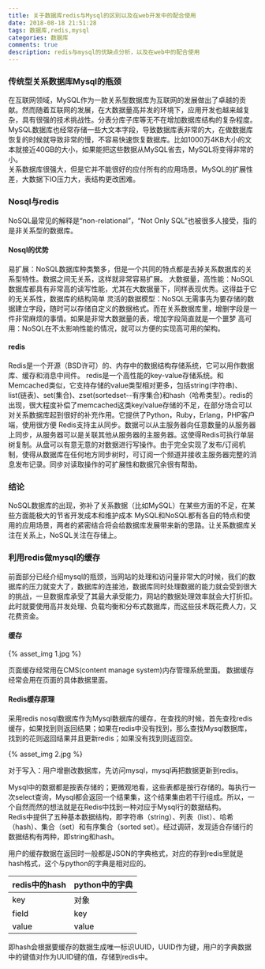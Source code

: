 ```yaml
---
title: 关于数据库redis与Mysql的区别以及在web开发中的配合使用
date: 2018-08-18 21:51:28
tags: 数据库,redis,mysql
categories: 数据库
comments: true
description: redis与mysql的优缺点分析，以及在web中的配合使用
---
```


### 传统型关系数据库Mysql的瓶颈

在互联网领域，MySQL作为一款关系型数据库为互联网的发展做出了卓越的贡献。然而随着互联网的发展，在大数据量高并发的环境下，应用开发也越来越复杂，具有很强的技术挑战性。分表分库子库等无不在增加数据库结构的复杂程度。MySQL数据库也经常存储一些大文本字段，导致数据库表非常的大，在做数据库恢复的时候就导致非常的慢，不容易快速恢复数据库。比如1000万4KB大小的文本就接近40GB的大小，如果能把这些数据从MySQL省去，MySQL将变得非常的小。<br>
关系数据库很强大，但是它并不能很好的应付所有的应用场景。MySQL的扩展性差，大数据下IO压力大，表结构更改困难。

### Nosql与redis
NoSQL最常见的解释是“non-relational”，“Not Only SQL”也被很多人接受，指的是非关系型的数据库。

#### Nosql的优势

易扩展：NoSQL数据库种类繁多，但是一个共同的特点都是去掉关系数据库的关系型特性。数据之间无关系，这样就非常容易扩展。
大数据量，高性能：NoSQL数据库都具有非常高的读写性能，尤其在大数据量下，同样表现优秀。这得益于它的无关系性，数据库的结构简单
灵活的数据模型：NoSQL无需事先为要存储的数据建立字段，随时可以存储自定义的数据格式。而在关系数据库里，增删字段是一件非常麻烦的事情。如果是非常大数据量的表，增加字段简直就是一个噩梦
高可用：NoSQL在不太影响性能的情况，就可以方便的实现高可用的架构。

#### redis
Redis是一个开源（BSD许可）的、内存中的数据结构存储系统，它可以用作数据库、缓存和消息中间件。
redis是一个高性能的key-value存储系统。和Memcached类似，它支持存储的value类型相对更多，包括string(字符串)、list(链表)、set(集合)、zset(sortedset--有序集合)和hash（哈希类型）。redis的出现，很大程度补偿了memcached这类key/value存储的不足，在部分场合可以对关系数据库起到很好的补充作用。它提供了Python，Ruby，Erlang，PHP客户端，使用很方便
Redis支持主从同步。数据可以从主服务器向任意数量的从服务器上同步，从服务器可以是关联其他从服务器的主服务器。这使得Redis可执行单层树复制。从盘可以有意无意的对数据进行写操作。由于完全实现了发布/订阅机制，使得从数据库在任何地方同步树时，可订阅一个频道并接收主服务器完整的消息发布记录。同步对读取操作的可扩展性和数据冗余很有帮助。

### 结论
NoSQL数据库的出现，弥补了关系数据（比如MySQL）在某些方面的不足，在某些方面能极大的节省开发成本和维护成本
MySQL和NoSQL都有各自的特点和使用的应用场景，两者的紧密结合将会给数据库发展带来新的思路。让关系数据库关注在关系上，NoSQL关注在存储上。

### 利用redis做mysql的缓存
前面部分已经介绍mysql的瓶颈，当网站的处理和访问量非常大的时候，我们的数据库的压力就变大了，数据库的连接池，数据库同时处理数据的能力就会受到很大的挑战，一旦数据库承受了其最大承受能力，网站的数据处理效率就会大打折扣。此时就要使用高并发处理、负载均衡和分布式数据库，而这些技术既花费人力，又花费资金。

#### 缓存

{% asset_img 1.jpg  %}

页面缓存经常用在CMS(content manage system)内存管理系统里面。
数据缓存经常会用在页面的具体数据里面。
#### Redis缓存原理
采用redis nosql数据库作为Mysql数据库的缓存，在查找的时候，首先查找redis缓存，如果找到则返回结果；如果在redis中没有找到，那么查找Mysql数据库，找到的花则返回结果并且更新redis；如果没有找到则返回空。

{% asset_img 2.jpg  %}

对于写入：用户增删改数据库，先访问mysql，mysql再把数据更新到redis。

Mysql中的数据都是按表存储的；更微观地看，这些表都是按行存储的。每执行一次select查询，Mysql都会返回一个结果集，这个结果集由若干行组成。所以，一个自然而然的想法就是在Redis中找到一种对应于Mysql行的数据结构。<br>Redis中提供了五种基本数据结构，即字符串（string）、列表（list）、哈希（hash）、集合（set）和有序集合（sorted set）。经过调研，发现适合存储行的数据结构有两种，即string和hash。

用户的缓存数据在返回时一般都是JSON的字典格式，对应的存到redis里就是hash格式，这个与python的字典是相对应的。

| redis中的hash | python中的字典 |
| ------------- | -------------- |
|<font color="#000000">key</font>         | <font color="#000000">对象</font>           |
|         <font color="#000000">field</font>      | <font color="#000000">key</font>           |
| <font color="#000000">value</font>         |<font color="#000000">value</font>          |
即hash会根据要缓存的数据生成唯一标识UUID，UUID作为键，用户的字典数据中的键值对作为UUID键的值，存储到redis中。
